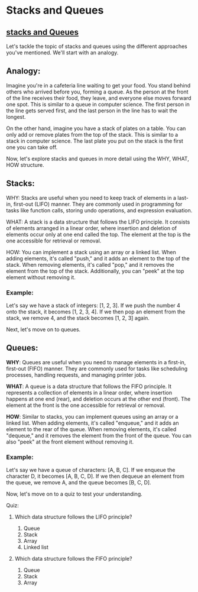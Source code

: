# Stacks and Queues

## [stacks and Queues](https://codefellows.github.io/common_curriculum/data_structures_and_algorithms/Code_401/class-10/resources/stacks_and_queues.html)


Let's tackle the topic of stacks and queues using the different approaches you've mentioned. We'll start with an analogy.

## Analogy:
Imagine you're in a cafeteria line waiting to get your food. You stand behind others who arrived before you, forming a queue. As the person at the front of the line receives their food, they leave, and everyone else moves forward one spot. This is similar to a queue in computer science. The first person in the line gets served first, and the last person in the line has to wait the longest.

On the other hand, imagine you have a stack of plates on a table. You can only add or remove plates from the top of the stack. This is similar to a stack in computer science. The last plate you put on the stack is the first one you can take off.

Now, let's explore stacks and queues in more detail using the WHY, WHAT, HOW structure.

## Stacks:
WHY: Stacks are useful when you need to keep track of elements in a last-in, first-out (LIFO) manner. They are commonly used in programming for tasks like function calls, storing undo operations, and expression evaluation.

WHAT: A stack is a data structure that follows the LIFO principle. It consists of elements arranged in a linear order, where insertion and deletion of elements occur only at one end called the top. The element at the top is the one accessible for retrieval or removal.

HOW: You can implement a stack using an array or a linked list. When adding elements, it's called "push," and it adds an element to the top of the stack. When removing elements, it's called "pop," and it removes the element from the top of the stack. Additionally, you can "peek" at the top element without removing it.

### **Example**:
Let's say we have a stack of integers: [1, 2, 3]. If we push the number 4 onto the stack, it becomes [1, 2, 3, 4]. If we then pop an element from the stack, we remove 4, and the stack becomes [1, 2, 3] again.

Next, let's move on to queues.

## Queues:
**WHY**: Queues are useful when you need to manage elements in a first-in, first-out (FIFO) manner. They are commonly used for tasks like scheduling processes, handling requests, and managing printer jobs.

**WHAT**: A queue is a data structure that follows the FIFO principle. It represents a collection of elements in a linear order, where insertion happens at one end (rear), and deletion occurs at the other end (front). The element at the front is the one accessible for retrieval or removal.

**HOW**: Similar to stacks, you can implement queues using an array or a linked list. When adding elements, it's called "enqueue," and it adds an element to the rear of the queue. When removing elements, it's called "dequeue," and it removes the element from the front of the queue. You can also "peek" at the front element without removing it.

### **Example**:
Let's say we have a queue of characters: [A, B, C]. If we enqueue the character D, it becomes [A, B, C, D]. If we then dequeue an element from the queue, we remove A, and the queue becomes [B, C, D].

Now, let's move on to a quiz to test your understanding.

Quiz:
1. Which data structure follows the LIFO principle?
   1. Queue
   1. Stack
   1. Array
   1. Linked list

2. Which data structure follows the FIFO principle?
   1. Queue
   1. Stack
   1. Array